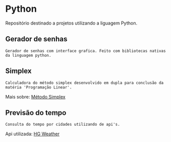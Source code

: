 # Python

Repositório destinado a projetos utilizando a liguagem Python.

## Gerador de senhas
    Gerador de senhas com interface grafica. Feito com bibliotecas nativas da linguagem python. 

## Simplex
    Calculadora do método simplex desenvolvido em dupla para conclusão da matéria 'Programação Linear'. 
Mais sobre: <a href='https://www.voitto.com.br/blog/artigo/simplex'>Método Simplex</a>

## Previsão do tempo 
    Consulta do tempo por cidades utilizando de api's. 
Api utilizada: <a href='https://hgbrasil.com/status/weather'>HG Weather</a>